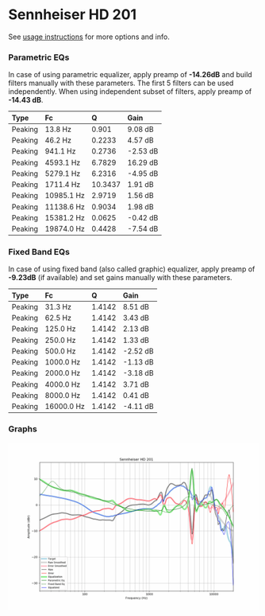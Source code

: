 # Sennheiser HD 201
See [usage instructions](https://github.com/jaakkopasanen/AutoEq#usage) for more options and info.

### Parametric EQs
In case of using parametric equalizer, apply preamp of **-14.26dB** and build filters manually
with these parameters. The first 5 filters can be used independently.
When using independent subset of filters, apply preamp of **-14.43 dB**.

| Type    | Fc         |       Q | Gain     |
|:--------|:-----------|:--------|:---------|
| Peaking | 13.8 Hz    |  0.901  | 9.08 dB  |
| Peaking | 46.2 Hz    |  0.2233 | 4.57 dB  |
| Peaking | 941.1 Hz   |  0.2736 | -2.53 dB |
| Peaking | 4593.1 Hz  |  6.7829 | 16.29 dB |
| Peaking | 5279.1 Hz  |  6.2316 | -4.95 dB |
| Peaking | 1711.4 Hz  | 10.3437 | 1.91 dB  |
| Peaking | 10985.1 Hz |  2.9719 | 1.56 dB  |
| Peaking | 11138.6 Hz |  0.9034 | 1.98 dB  |
| Peaking | 15381.2 Hz |  0.0625 | -0.42 dB |
| Peaking | 19874.0 Hz |  0.4428 | -7.54 dB |

### Fixed Band EQs
In case of using fixed band (also called graphic) equalizer, apply preamp of **-9.23dB**
(if available) and set gains manually with these parameters.

| Type    | Fc         |      Q | Gain     |
|:--------|:-----------|:-------|:---------|
| Peaking | 31.3 Hz    | 1.4142 | 8.51 dB  |
| Peaking | 62.5 Hz    | 1.4142 | 3.43 dB  |
| Peaking | 125.0 Hz   | 1.4142 | 2.13 dB  |
| Peaking | 250.0 Hz   | 1.4142 | 1.33 dB  |
| Peaking | 500.0 Hz   | 1.4142 | -2.52 dB |
| Peaking | 1000.0 Hz  | 1.4142 | -1.13 dB |
| Peaking | 2000.0 Hz  | 1.4142 | -3.18 dB |
| Peaking | 4000.0 Hz  | 1.4142 | 3.71 dB  |
| Peaking | 8000.0 Hz  | 1.4142 | 0.41 dB  |
| Peaking | 16000.0 Hz | 1.4142 | -4.11 dB |

### Graphs
![](./Sennheiser%20HD%20201.png)